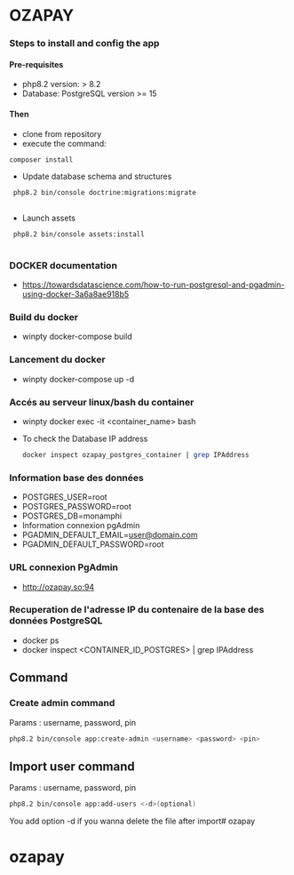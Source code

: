 # **OZAPAY**

### Steps to install and config the app

#### Pre-requisites
- php8.2 version: > 8.2
- Database: PostgreSQL version >= 15

#### Then
- clone from repository
- execute the command: 

```bash
composer install
```
- Update database schema and structures
```bash
 php8.2 bin/console doctrine:migrations:migrate
 
```

- Launch assets
```bash
 php8.2 bin/console assets:install
 
```

### DOCKER documentation 
- https://towardsdatascience.com/how-to-run-postgresql-and-pgadmin-using-docker-3a6a8ae918b5

### Build du docker
- winpty docker-compose build

### Lancement du docker
- winpty docker-compose up -d

### Accés au serveur linux/bash du container
- winpty docker exec -it <container_name> bash

- To check the Database IP address
	```bash
	docker inspect ozapay_postgres_container | grep IPAddress

### Information base des données
- POSTGRES_USER=root      
- POSTGRES_PASSWORD=root
- POSTGRES_DB=monamphi
- Information connexion pgAdmin
- PGADMIN_DEFAULT_EMAIL=user@domain.com
- PGADMIN_DEFAULT_PASSWORD=root

### URL connexion PgAdmin 
- http://ozapay.so:94
	
### Recuperation de l'adresse IP du contenaire de la base des données PostgreSQL
- docker ps
- docker inspect <CONTAINER_ID_POSTGRES> | grep IPAddress

## Command
### Create admin command
Params : username, password, pin
```bash
php8.2 bin/console app:create-admin <username> <password> <pin>
```
## Import user command
Params : username, password, pin
```bash
php8.2 bin/console app:add-users <-d>(optional)
```
You add option -d if you wanna delete the file after import# ozapay
# ozapay
